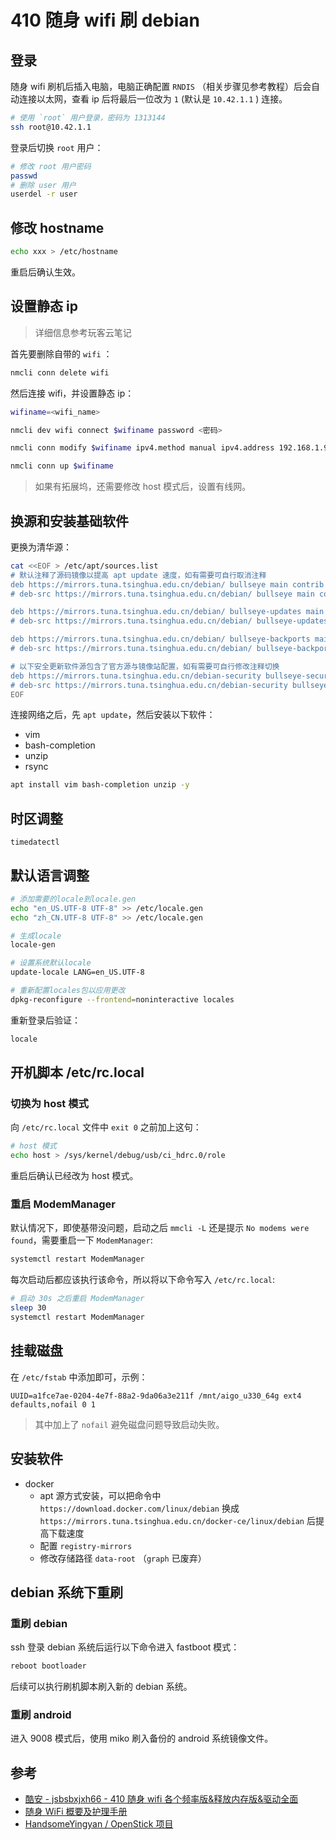 # 410 随身 wifi 刷 debian

## 登录

随身 wifi 刷机后插入电脑，电脑正确配置 `RNDIS` （相关步骤见参考教程）后会自动连接以太网，查看 ip 后将最后一位改为 `1` (默认是 `10.42.1.1` ) 连接。

```sh
# 使用 `root` 用户登录，密码为 1313144
ssh root@10.42.1.1
```

登录后切换 `root` 用户：

```sh
# 修改 root 用户密码
passwd
# 删除 user 用户
userdel -r user
```

## 修改 hostname

```sh
echo xxx > /etc/hostname
```

重启后确认生效。

## 设置静态 ip

> 详细信息参考玩客云笔记

首先要删除自带的 `wifi` ：

```sh
nmcli conn delete wifi
```

然后连接 wifi，并设置静态 ip：

```sh
wifiname=<wifi_name>

nmcli dev wifi connect $wifiname password <密码>

nmcli conn modify $wifiname ipv4.method manual ipv4.address 192.168.1.99/24 ipv4.dns 192.168.1.1 ipv4.gateway 192.168.1.1

nmcli conn up $wifiname
```

> 如果有拓展坞，还需要修改 host 模式后，设置有线网。

## 换源和安装基础软件

更换为清华源：

```sh
cat <<EOF > /etc/apt/sources.list
# 默认注释了源码镜像以提高 apt update 速度，如有需要可自行取消注释
deb https://mirrors.tuna.tsinghua.edu.cn/debian/ bullseye main contrib non-free
# deb-src https://mirrors.tuna.tsinghua.edu.cn/debian/ bullseye main contrib non-free

deb https://mirrors.tuna.tsinghua.edu.cn/debian/ bullseye-updates main contrib non-free
# deb-src https://mirrors.tuna.tsinghua.edu.cn/debian/ bullseye-updates main contrib non-free

deb https://mirrors.tuna.tsinghua.edu.cn/debian/ bullseye-backports main contrib non-free
# deb-src https://mirrors.tuna.tsinghua.edu.cn/debian/ bullseye-backports main contrib non-free

# 以下安全更新软件源包含了官方源与镜像站配置，如有需要可自行修改注释切换
deb https://mirrors.tuna.tsinghua.edu.cn/debian-security bullseye-security main contrib non-free
# deb-src https://mirrors.tuna.tsinghua.edu.cn/debian-security bullseye-security main contrib non-free
EOF
```

连接网络之后，先 `apt update`，然后安装以下软件：

- vim
- bash-completion
- unzip
- rsync

```sh
apt install vim bash-completion unzip -y
```

## 时区调整

`timedatectl`

## 默认语言调整

```sh
# 添加需要的locale到locale.gen
echo "en_US.UTF-8 UTF-8" >> /etc/locale.gen
echo "zh_CN.UTF-8 UTF-8" >> /etc/locale.gen

# 生成locale
locale-gen

# 设置系统默认locale
update-locale LANG=en_US.UTF-8

# 重新配置locales包以应用更改
dpkg-reconfigure --frontend=noninteractive locales
```

重新登录后验证：

```sh
locale
```

## 开机脚本 /etc/rc.local

### 切换为 host 模式

向 `/etc/rc.local` 文件中 `exit 0` 之前加上这句：

```sh
# host 模式
echo host > /sys/kernel/debug/usb/ci_hdrc.0/role
```

重启后确认已经改为 host 模式。

### 重启 ModemManager

默认情况下，即使基带没问题，启动之后 `mmcli -L` 还是提示 `No modems were found`，需要重启一下 `ModemManager`:

```sh
systemctl restart ModemManager
```

每次启动后都应该执行该命令，所以将以下命令写入 `/etc/rc.local`:

```sh
# 启动 30s 之后重启 ModemManager
sleep 30
systemctl restart ModemManager
```

## 挂载磁盘

在 `/etc/fstab` 中添加即可，示例：

```
UUID=a1fce7ae-0204-4e7f-88a2-9da06a3e211f /mnt/aigo_u330_64g ext4 defaults,nofail 0 1
```

> 其中加上了 `nofail` 避免磁盘问题导致启动失败。

## 安装软件

- docker
  - apt 源方式安装，可以把命令中 `https://download.docker.com/linux/debian` 换成 `https://mirrors.tuna.tsinghua.edu.cn/docker-ce/linux/debian` 后提高下载速度
  - 配置 `registry-mirrors`
  - 修改存储路径 `data-root` （`graph` 已废弃）

## debian 系统下重刷

### 重刷 debian

ssh 登录 debian 系统后运行以下命令进入 fastboot 模式：

```sh
reboot bootloader
```

后续可以执行刷机脚本刷入新的 debian 系统。

### 重刷 android

进入 9008 模式后，使用 miko 刷入备份的 android 系统镜像文件。

## 参考

- [酷安 - jsbsbxjxh66 - 410 随身 wifi 各个频率版&释放内存版&驱动全面](./assets/高通410刷debian/410随身wifi%20各个频率版&释放内存版&驱动全面%20来自%20jsbsbxjxh66%20-%20酷安.pdf)
- [随身 WiFi 概要及护理手册](https://post.smzdm.com/p/avxoegdm/)
- [HandsomeYingyan / OpenStick 项目](https://www.kancloud.cn/handsomehacker/openstick/2636505)
